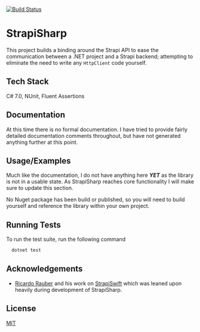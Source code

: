 [![Build Status](https://github.com/lorenalexm/StrapiSharp/actions/workflows/testing.yml/badge.svg)](https://github.com/lorenalexm/StrapiSharp/actions/workflows/testing.yml/badge.svg)

# StrapiSharp

This project builds a binding around the Strapi API to ease the communication between a .NET project and a Strapi backend; attempting to eliminate the need to write any `HttpClient` code yourself.


## Tech Stack

C# 7.0, NUnit, Fluent Assertions


## Documentation

At this time there is no formal documentation. I have tried to provide fairly detailed documentation comments throughout, but have not generated anything further at this point.


## Usage/Examples

Much like the documentation, I do not have anything here ___YET___ as the library is not in a usable state. As StrapiSharp reaches core functionality I will make sure to update this section. 

No Nuget package has been build or published, so you will need to build yourself and reference the library within your own project.


## Running Tests

To run the test suite, run the following command

```bash
  dotnet test
```


## Acknowledgements

 - [Ricardo Rauber](https://github.com/ricardorauber) and his work on [StrapiSwift](https://github.com/ricardorauber/StrapiSwift) which was leaned upon heavily during development of StrapiSharp.


## License

[MIT](https://choosealicense.com/licenses/mit/)

